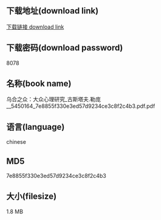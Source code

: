 ## 下载地址(download link)
[下载链接 download link](https://voluble-croquembouche-d321dc.netlify.app/?s=%E4%B9%8C%E5%90%88%E4%B9%8B%E4%BC%97%EF%BC%9A%E5%A4%A7%E4%BC%97%E5%BF%83%E7%90%86%E7%A0%94%E7%A9%B6_%E5%8F%A4%E6%96%AF%E5%A1%94%E5%A4%AB.%E5%8B%92%E5%BA%9E__5450164_7e8855f330e3ed57d9234ce3c8f2c4b3.pdf)

## 下载密码(download password)
8078

## 名称(book name)
乌合之众：大众心理研究_古斯塔夫.勒庞__5450164_7e8855f330e3ed57d9234ce3c8f2c4b3.pdf.pdf

## 语言(language)
chinese

## MD5
7e8855f330e3ed57d9234ce3c8f2c4b3

## 大小(filesize)
1.8 MB
